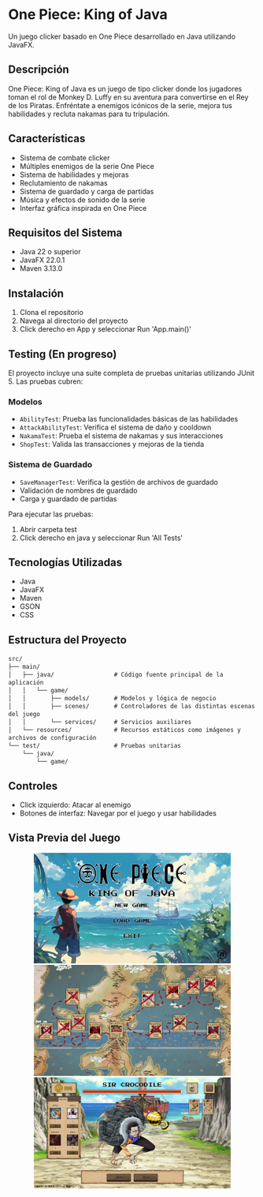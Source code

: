 # One Piece: King of Java

Un juego clicker basado en One Piece desarrollado en Java utilizando JavaFX.

## Descripción

One Piece: King of Java es un juego de tipo clicker donde los jugadores toman el rol de Monkey D. Luffy en su aventura para convertirse en el Rey de los Piratas. Enfréntate a enemigos icónicos de la serie, mejora tus habilidades y recluta nakamas para tu tripulación.

## Características

- Sistema de combate clicker
- Múltiples enemigos de la serie One Piece
- Sistema de habilidades y mejoras
- Reclutamiento de nakamas
- Sistema de guardado y carga de partidas
- Música y efectos de sonido de la serie
- Interfaz gráfica inspirada en One Piece

## Requisitos del Sistema

- Java 22 o superior
- JavaFX 22.0.1
- Maven 3.13.0

## Instalación

1. Clona el repositorio
2. Navega al directorio del proyecto
3. Click derecho en App y seleccionar Run 'App.main()'

## Testing (En progreso)

El proyecto incluye una suite completa de pruebas unitarias utilizando JUnit 5. Las pruebas cubren:

### Modelos
- `AbilityTest`: Prueba las funcionalidades básicas de las habilidades
- `AttackAbilityTest`: Verifica el sistema de daño y cooldown
- `NakamaTest`: Prueba el sistema de nakamas y sus interacciones
- `ShopTest`: Valida las transacciones y mejoras de la tienda

### Sistema de Guardado
- `SaveManagerTest`: Verifica la gestión de archivos de guardado
- Validación de nombres de guardado
- Carga y guardado de partidas

Para ejecutar las pruebas:

1. Abrir carpeta test
2. Click derecho en java y seleccionar Run 'All Tests'

## Tecnologías Utilizadas

- Java
- JavaFX
- Maven
- GSON
- CSS

## Estructura del Proyecto

```
src/
├── main/
│   ├── java/                 # Código fuente principal de la aplicación
│   │   └── game/
│   │       ├── models/       # Modelos y lógica de negocio
│   │       ├── scenes/       # Controladores de las distintas escenas del juego
│   │       └── services/     # Servicios auxiliares
│   └── resources/            # Recursos estáticos como imágenes y archivos de configuración
└── test/                     # Pruebas unitarias
    └── java/
        └── game/
```

## Controles

- Click izquierdo: Atacar al enemigo
- Botones de interfaz: Navegar por el juego y usar habilidades

## Vista Previa del Juego

<p align="center">
  <img src="/src/main/resources/assets/views/mainMenu.png" alt="Menú principal" width="400"/>
  <img src="/src/main/resources/assets/views/map.png" alt="Mapa" width="400"/>
  <img src="/src/main/resources/assets/views/battle.png" alt="Pantalla de combate" width="400"/>
</p>
